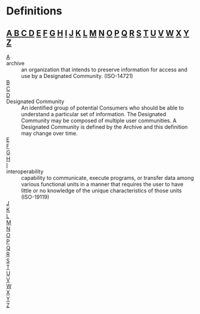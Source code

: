 Definitions
===========

<a name="contents"></a>
## [ A ](#A) [ B ](#B) [ C ](#C) [D](#D) [E](#E) [F](#F) [G](#G) [H](#H) [I](#I) [J](#J) [K](#K) [L](#L) [M](#M) [N](#N) [O](#O) [P](#P) [Q](#Q) [R](#R) [S](#S) [T](#T) [U](#U) [V](#V) [W](#W) [X](#X) [Y](#Y) [Z](#Z) 


<DL>
<DT><a name="A"></a><a href=#contents>A</a><DD> 
  <DT>archive<DD> an organization that intends to preserve information for access and use by a Designated Community. (ISO-14721)

<DT><a name="B"></a><a href=#contents>B</a><DD>
 
<DT><a name="C"></a><a href=#contents>C</a><DD>
  
<DT><a name="D"></a><a href=#contents>D</a><DD>
  <DT>Designated Community <DD>An identified group of potential Consumers who should be able to understand a particular set of information. The Designated Community may be composed of multiple user communities. A Designated Community is defined by the Archive and this definition may change over time.

<DT><a name="E"></a><a href=#contents>E</a><DD>

<DT><a name="F"></a><a href=#contents>F</a><DD>

<DT><a name="G"></a><a href=#contents>G</a><DD>

<DT><a name="H"></a><a href=#contents>H</a><DD>

<DT><a name="I"></a><a href=#contents>I</a><DD>
  <DT>interoperability <DD> capability to communicate, execute programs, or transfer data among various functional units in a manner that requires the user to have little or no knowledge of the unique characteristics of those units (ISO-19119) 

<DT><a name="J"></a><a href=#contents>J</a><DD>

<DT><a name="K"></a><a href=#contents>K</a><DD>

<DT><a name="L"></a><a href=#contents>L</a><DD>

<DT><a name="M"></a><a href=#contents>M</a><DD>

<DT><a name="N"></a><a href=#contents>N</a><DD>

<DT><a name="O"></a><a href=#contents>O</a><DD>

<DT><a name="P"></a><a href=#contents>P</a><DD>

<DT><a name="Q"></a><a href=#contents>Q</a><DD>

<DT><a name="R"></a><a href=#contents>R</a><DD>

<DT><a name="S"></a><a href=#contents>S</a><DD>

<DT><a name="T"></a><a href=#contents>T</a><DD>

<DT><a name="U"></a><a href=#contents>U</a><DD>

<DT><a name="V"></a><a href=#contents>V</a><DD>

<DT><a name="W"></a><a href=#contents>W</a><DD>

<DT><a name="X"></a><a href=#contents>X</a><DD>

<DT><a name="Y"></a><a href=#contents>Y</a><DD>

<DT><a name="Z"></a><a href=#contents>Z</a><DD>


</DL>

<!-- vi: se nowrap tw=0 : 
-->

